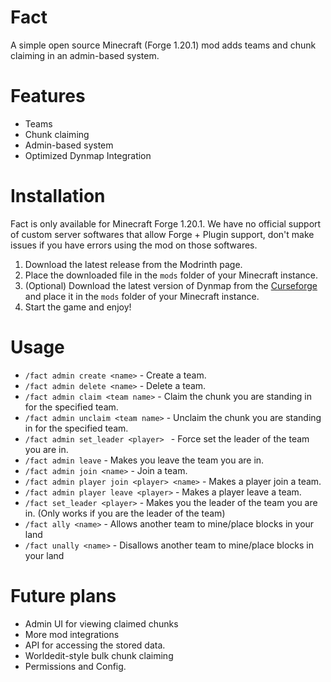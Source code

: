 # Fact

A simple open source Minecraft (Forge 1.20.1) mod adds teams and chunk claiming in an admin-based system.

# Features
- Teams
- Chunk claiming
- Admin-based system
- Optimized Dynmap Integration

# Installation
Fact is only available for Minecraft Forge 1.20.1. We have no official support of custom server softwares that allow Forge + Plugin support, don't make issues if you have errors using the mod on those softwares.

1. Download the latest release from the Modrinth page.
2. Place the downloaded file in the `mods` folder of your Minecraft instance.
3. (Optional) Download the latest version of Dynmap from the [Curseforge](https://www.curseforge.com/minecraft/mc-mods/dynmapforge) and place it in the `mods` folder of your Minecraft instance.
4. Start the game and enjoy!

# Usage
- `/fact admin create <name>` - Create a team.
- `/fact admin delete <name>` - Delete a team.
- `/fact admin claim <team name>` - Claim the chunk you are standing in for the specified team.
- `/fact admin unclaim <team name>` - Unclaim the chunk you are standing in for the specified team.
- `/fact admin set_leader <player> ` - Force set the leader of the team you are in.
- `/fact admin leave` - Makes you leave the team you are in.
- `/fact admin join <name>` - Join a team.
- `/fact admin player join <player> <name>` - Makes a player join a team.
- `/fact admin player leave <player>` - Makes a player leave a team.
- `/fact set_leader <player>` - Makes you the leader of the team you are in. (Only works if you are the leader of the team)
- `/fact ally <name>` - Allows another team to mine/place blocks in your land
- `/fact unally <name>` - Disallows another team to mine/place blocks in your land

# Future plans

- Admin UI for viewing claimed chunks
- More mod integrations
- API for accessing the stored data.
- Worldedit-style bulk chunk claiming
- Permissions and Config.
